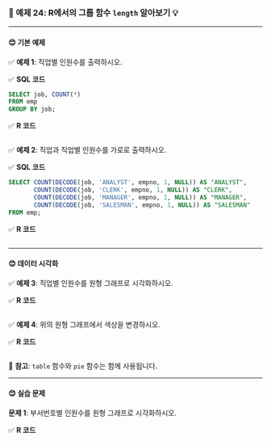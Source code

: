 ### 🎯 예제 24: R에서의 그룹 함수 `length` 알아보기 💡

---

#### **😊 기본 예제**

✅ **예제 1**: 직업별 인원수를 출력하시오.

✅ **SQL 코드**
```sql
SELECT job, COUNT(*)
FROM emp
GROUP BY job;
```

✅ **R 코드**
```r

```

✅ **예제 2**: 직업과 직업별 인원수를 가로로 출력하시오.

✅ **SQL 코드**
```sql
SELECT COUNT(DECODE(job, 'ANALYST', empno, 1, NULL)) AS "ANALYST",
       COUNT(DECODE(job, 'CLERK', empno, 1, NULL)) AS "CLERK",
       COUNT(DECODE(job, 'MANAGER', empno, 1, NULL)) AS "MANAGER",
       COUNT(DECODE(job, 'SALESMAN', empno, 1, NULL)) AS "SALESMAN"
FROM emp;
```

✅ **R 코드**
```r

```

---

#### **😊 데이터 시각화**

✅ **예제 3**: 직업별 인원수를 원형 그래프로 시각화하시오.

✅ **R 코드**
```r

```

✅ **예제 4**: 위의 원형 그래프에서 색상을 변경하시오.

✅ **R 코드**
```r

```

📌 **참고**: `table` 함수와 `pie` 함수는 함께 사용됩니다.

---

#### **😊 실습 문제**

**문제 1**: 부서번호별 인원수를 원형 그래프로 시각화하시오.

✅ **R 코드**
```r

```
